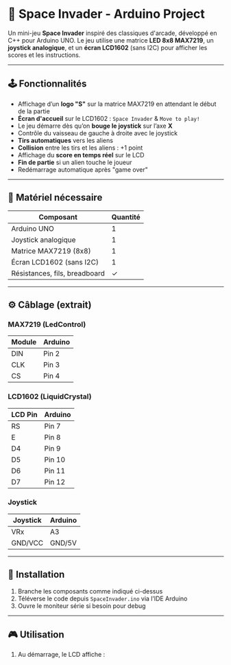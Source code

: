 # 👾 Space Invader - Arduino Project

Un mini-jeu **Space Invader** inspiré des classiques d'arcade, développé en C++ pour Arduino UNO. Le jeu utilise une matrice **LED 8x8 MAX7219**, un **joystick analogique**, et un **écran LCD1602** (sans I2C) pour afficher les scores et les instructions.

---

## 🕹️ Fonctionnalités

- Affichage d’un **logo "S"** sur la matrice MAX7219 en attendant le début de la partie
- **Écran d'accueil** sur le LCD1602 : `Space Invader` & `Move to play!`
- Le jeu démarre dès qu’on **bouge le joystick** sur l’axe **X**
- Contrôle du vaisseau de gauche à droite avec le joystick
- **Tirs automatiques** vers les aliens
- **Collision** entre les tirs et les aliens : +1 point
- Affichage du **score en temps réel** sur le LCD
- **Fin de partie** si un alien touche le joueur
- Redémarrage automatique après "game over"

---

## 🔧 Matériel nécessaire

| Composant        | Quantité |
|------------------|----------|
| Arduino UNO      | 1        |
| Joystick analogique | 1     |
| Matrice MAX7219 (8x8) | 1   |
| Écran LCD1602 (sans I2C) | 1 |
| Résistances, fils, breadboard | ✓ |

---

## ⚙️ Câblage (extrait)

### MAX7219 (LedControl)
| Module | Arduino |
|--------|---------|
| DIN    | Pin 2   |
| CLK    | Pin 3   |
| CS     | Pin 4   |

### LCD1602 (LiquidCrystal)
| LCD Pin | Arduino |
|---------|---------|
| RS      | Pin 7   |
| E       | Pin 8   |
| D4      | Pin 9   |
| D5      | Pin 10  |
| D6      | Pin 11  |
| D7      | Pin 12  |

### Joystick
| Joystick | Arduino |
|----------|---------|
| VRx      | A3      |
| GND/VCC  | GND/5V  |

---

## 🔌 Installation

1. Branche les composants comme indiqué ci-dessus
2. Téléverse le code depuis `SpaceInvader.ino` via l’IDE Arduino
3. Ouvre le moniteur série si besoin pour debug

---

## 🎮 Utilisation

1. Au démarrage, le LCD affiche :
